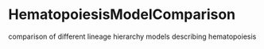 # HematopoiesisModelComparison
comparison of different lineage hierarchy models describing hematopoiesis
